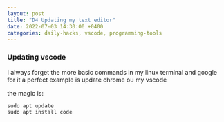 ```yaml
---
layout: post
title: "D4 Updating my text editor"
date: 2022-07-03 14:30:00 +0400
categories: daily-hacks, vscode, programming-tools
---
```


### Updating vscode

I always forget the more basic commands in my linux terminal and google for it a perfect example is update chrome ou my vscode

the magic is:

```
sudo apt update 
sudo apt install code
```


<script src="https://utteranc.es/client.js"
        repo="https://github.com/sosaheri/sosaheri/"
        issue-term="pathname"
        theme="github-light"
        crossorigin="anonymous"
        async>
</script>
